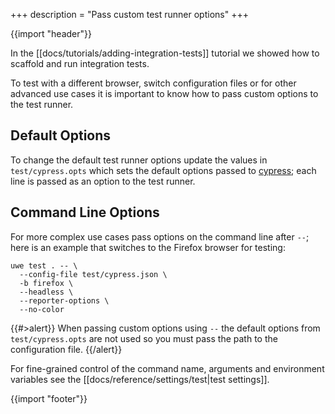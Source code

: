 +++
description = "Pass custom test runner options"
+++

{{import "header"}}

In the [[docs/tutorials/adding-integration-tests]] tutorial we showed how to scaffold and run integration tests.

To test with a different browser, switch configuration files or for other advanced use cases it is important to know how to pass custom options to the test runner.

## Default Options

To change the default test runner options update the values in `test/cypress.opts` which sets the default options passed to [cypress][]; each line is passed as an option to the test runner.

## Command Line Options

For more complex use cases pass options on the command line after `--`; here is an example that switches to the Firefox browser for testing:

```
uwe test . -- \
  --config-file test/cypress.json \
  -b firefox \
  --headless \
  --reporter-options \
  --no-color
```

{{#>alert}}
When passing custom options using `--` the default options from `test/cypress.opts` are not used so you must pass the path to the configuration file.
{{/alert}}

For fine-grained control of the command name, arguments and environment variables see the [[docs/reference/settings/test|test settings]].

{{import "footer"}}

[cypress]: https://www.cypress.io/

